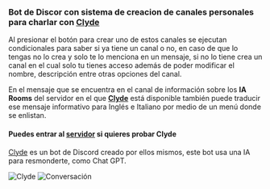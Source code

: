 ### Bot de Discor con sistema de creacion de canales personales para charlar con [Clyde](https://support.discord.com/hc/es/articles/13066317497239)

Al presionar el botón para crear uno de estos canales se ejecutan condicionales para saber si ya tiene un canal o no, en caso de que lo tengas no lo crea y solo te lo menciona en un mensaje, si no lo tiene crea un canal en el cual solo tu tienes acceso además de poder modificar el nombre, descripción entre otras opciones del canal.

En el mensaje que se encuentra en el canal de información sobre los **IA Rooms** del servidor en el que **[Clyde](https://support.discord.com/hc/es/articles/13066317497239)** está disponible también puede traducir ese mensaje informativo para Inglés e Italiano por medio de un menú donde se enlistan.


#### Puedes entrar al [servidor](https://discord.gg/zzUahgM9EZ) si quieres probar Clyde
[Clyde](https://support.discord.com/hc/es/articles/13066317497239) es un bot de Discord creado por ellos mismos, este bot usa una IA para resmonderte, como Chat GPT.

![Clyde](https://media.discordapp.net/attachments/1097557853197303828/1098336161430261790/image.png)
![Conversación](https://media.discordapp.net/attachments/1097557853197303828/1097557889780027442/image.png)